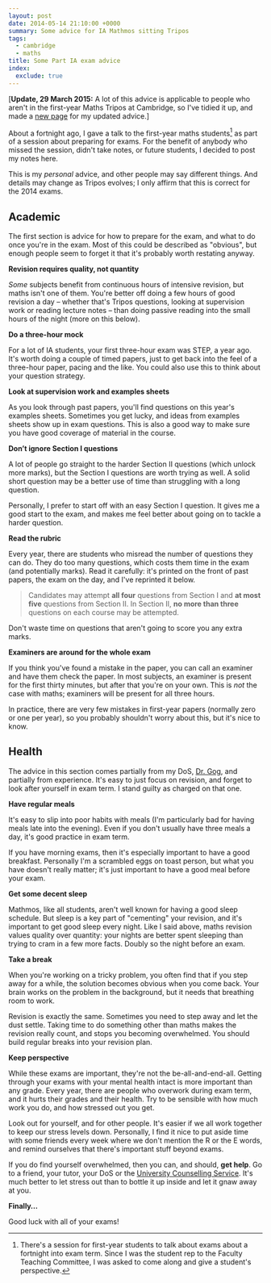 ```yaml
---
layout: post
date: 2014-05-14 21:10:00 +0000
summary: Some advice for IA Mathmos sitting Tripos
tags:
  - cambridge
  - maths
title: Some Part IA exam advice
index:
  exclude: true
---
```

[**Update, 29 March 2015:** A lot of this advice is applicable to people who aren't in the first-year Maths Tripos at Cambridge, so I've tidied it up, and made a <a href="/2015/technical-exams/">new page</a> for my updated advice.]

About a fortnight ago, I gave a talk to the first-year maths students[^1] as part of a session about preparing for exams. For the benefit of anybody who missed the session, didn't take notes, or future students, I decided to post my notes here.

This is my *personal* advice, and other people may say different things. And details may change as Tripos evolves; I only affirm that this is correct for the 2014 exams.

[^1]: There's a session for first-year students to talk about exams about a fortnight into exam term. Since I was the student rep to the Faculty Teaching Committee, I was asked to come along and give a student's perspective.

## Academic

The first section is advice for how to prepare for the exam, and what to do once you're in the exam. Most of this could be described as "obvious", but enough people seem to forget it that it's probably worth restating anyway.

**Revision requires quality, not quantity**

*Some* subjects benefit from continuous hours of intensive revision, but maths isn't one of them. You're better off doing a few hours of good revision a day – whether that's Tripos questions, looking at supervision work or reading lecture notes – than doing passive reading into the small hours of the night (more on this below).

**Do a three-hour mock**

For a lot of IA&nbsp;students, your first three-hour exam was STEP, a year ago. It's worth doing a couple of timed papers, just to get back into the feel of a three-hour paper, pacing and the like. You could also use this to think about your question strategy.

**Look at supervision work and examples sheets**

As you look through past papers, you'll find questions on this year's examples sheets. Sometimes you get lucky, and ideas from examples sheets show up in exam questions. This is also a good way to make sure you have good coverage of material in the course.

**Don’t ignore Section&nbsp;I questions**

A lot of people go straight to the harder Section&nbsp;II questions (which unlock more marks), but the Section&nbsp;I questions are worth trying as well. A solid short question may be a better use of time than struggling with a long question.

Personally, I prefer to start off with an easy Section&nbsp;I question. It gives me a good start to the exam, and makes me feel better about going on to tackle a harder question.

**Read the rubric**

Every year, there are students who misread the number of questions they can do. They do too many questions, which costs them time in the exam (and potentially marks). Read it carefully: it's printed on the front of past papers, the exam on the day, and I've reprinted it below.

> Candidates may attempt **all four** questions from Section&nbsp;I and **at most five** questions from Section&nbsp;II. In Section&nbsp;II, **no more than three** questions on each course may be attempted.

Don't waste time on questions that aren't going to score you any extra marks.

**Examiners are around for the whole exam**

If you think you've found a mistake in the paper, you can call an examiner and have them check the paper. In most subjects, an examiner is present for the first thirty minutes, but after that you're on your own. This is *not* the case with maths; examiners will be present for all three hours.

In practice, there are very few mistakes in first-year papers (normally zero or one per year), so you probably shouldn't worry about this, but it's nice to know.

## Health

The advice in this section comes partially from my DoS, [Dr. Gog](http://www.damtp.cam.ac.uk/people/j.r.gog/), and partially from experience. It's easy to just focus on revision, and forget to look after yourself in exam term. I stand guilty as charged on that one.

**Have regular meals**

It's easy to slip into poor habits with meals (I'm particularly bad for having meals late into the evening). Even if you don't usually have three meals a day, it's good practice in exam term.

If you have morning exams, then it's especially important to have a good breakfast. Personally I'm a scrambled eggs on toast person, but what you have doesn't really matter; it's just important to have a good meal before your exam.

**Get some decent sleep**

Mathmos, like all students, aren't well known for having a good sleep schedule. But sleep is a key part of "cementing" your revision, and it's important to get good sleep every night. Like I said above, maths revision values quality over quantity: your nights are better spent sleeping than trying to cram in a few more facts. Doubly so the night before an exam.

**Take a break**

When you're working on a tricky problem, you often find that if you step away for a while, the solution becomes obvious when you come back. Your brain works on the problem in the background, but it needs that breathing room to work.

Revision is exactly the same. Sometimes you need to step away and let the dust settle. Taking time to do something other than maths makes the revision really count, and stops you becoming overwhelmed. You should build regular breaks into your revision plan.

**Keep perspective**

While these exams are important, they're not the be-all-and-end-all. Getting through your exams with your mental health intact is more important than any grade. Every year, there are people who overwork during exam term, and it hurts their grades and their health. Try to be sensible with how much work you do, and how stressed out you get.

Look out for yourself, and for other people. It's easier if we all work together to keep our stress levels down. Personally, I find it nice to put aside time with some friends every week where we don't mention the R or the E words, and remind ourselves that there's important stuff beyond exams.

If you do find yourself overwhelmed, then you can, and should, **get help**. Go to a friend, your tutor, your DoS or the [University Counselling Service][counsel]. It's much better to let stress out than to bottle it up inside and let it gnaw away at you.

[counsel]: http://www.counselling.cam.ac.uk

**Finally…**

Good luck with all of your exams!
